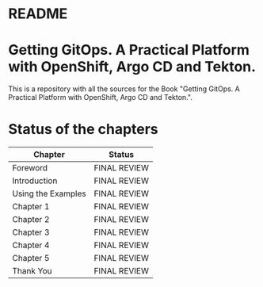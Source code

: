 # README
# Getting GitOps. A Practical Platform with OpenShift, Argo CD and Tekton.

This is a repository with all the sources for the Book "Getting GitOps. A Practical Platform with OpenShift, Argo CD and Tekton.". 

# Status of the chapters

|Chapter|Status|
|--------|--------|
|Foreword | FINAL REVIEW|
|Introduction | FINAL REVIEW|
|Using the Examples | FINAL REVIEW|
|Chapter 1 | FINAL REVIEW|
|Chapter 2 | FINAL REVIEW|
|Chapter 3 | FINAL REVIEW|
|Chapter 4 | FINAL REVIEW|
|Chapter 5 | FINAL REVIEW|
|Thank You | FINAL REVIEW|
